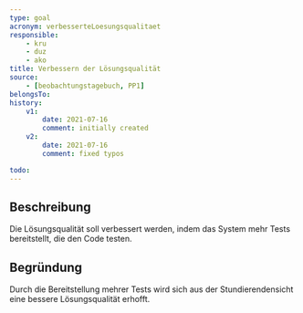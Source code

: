 ```yaml
---
type: goal
acronym: verbesserteLoesungsqualitaet
responsible: 
    - kru
    - duz
    - ako
title: Verbessern der Lösungsqualität
source:
    - [beobachtungstagebuch, PP1]
belongsTo:
history:
    v1:
        date: 2021-07-16
        comment: initially created
    v2:
        date: 2021-07-16
        comment: fixed typos

todo: 
---
```


## Beschreibung

Die Lösungsqualität soll verbessert werden, indem das System mehr Tests bereitstellt, die den Code testen.

## Begründung

Durch die Bereitstellung mehrer Tests wird sich aus der Stundierendensicht eine bessere Lösungsqualität erhofft.